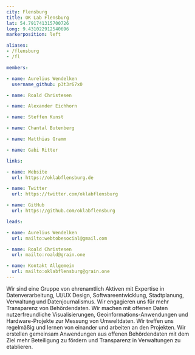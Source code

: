 ```yaml
---
city: Flensburg
title: OK Lab Flensburg
lat: 54.791741315700726
long: 9.431022912540696
markerposition: left

aliases:
- /flensburg
- /fl

members:

- name: Aurelius Wendelken
  username_github: p3t3r67x0

- name: Roald Christesen

- name: Alexander Eichhorn

- name: Steffen Kunst

- name: Chantal Butenberg

- name: Matthias Gramm

- name: Gabi Ritter

links:

- name: Website
  url: https://oklabflensburg.de

- name: Twitter
  url: https://twitter.com/oklabflensburg

- name: GitHub
  url: https://github.com/oklabflensburg

leads:

- name: Aurelius Wendelken
  url: mailto:webtobesocial@gmail.com

- name: Roald Christesen
  url: mailto:roald@grain.one

- name: Kontakt Allgemein
  url: mailto:oklabflensburg@grain.one
---
```


Wir sind eine Gruppe von ehrenamtlich Aktiven mit Expertise in Datenverarbeitung, UI/UX Design, Softwareentwicklung, Stadtplanung, Verwaltung und Datenjournalismus. Wir engagieren uns für mehr Transparenz von Behördendaten. Wir machen mit offenen Daten nutzerfreundliche Visualisierungen, Geoinformations-Anwendungen und Hardware-Projekte zur Messung von Umweltdaten. Wir treffen uns regelmäßig und lernen von einander und arbeiten an den Projekten. Wir erstellen gemeinsam Anwendungen aus offenen Behördendaten mit dem Ziel mehr Beteiligung zu fördern und Transparenz in Verwaltungen zu etablieren.
